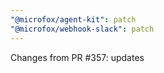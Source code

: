 ```yaml
---
"@microfox/agent-kit": patch
"@microfox/webhook-slack": patch
---
```


Changes from PR #357: updates
